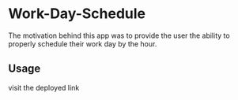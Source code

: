 # Work-Day-Schedule
The motivation behind this app was to provide the user the ability to properly schedule their work day by the hour.

## Usage
visit the deployed link

